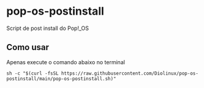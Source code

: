 # pop-os-postinstall
Script de post install do Pop!_OS


## Como usar

Apenas execute o comando abaixo no terminal
```shell
sh -c "$(curl -fsSL https://raw.githubusercontent.com/Diolinux/pop-os-postinstall/main/pop-os-postinstall.sh)"
```
